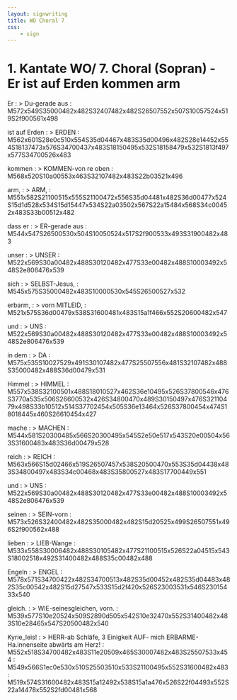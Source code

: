```yaml
---
layout: signwriting
title: WO Choral 7
css:
    - sign
---
```


<!--
https://www.signbank.org/signpuddle2.0/searchword.php
https://www.sutton-signwriting.io/signmaker
-->

# 1. Kantate WO/ 7. Choral (Sopran) - Er ist auf Erden kommen arm

Er
: > Du-gerade aus
: M572x549S35000482x482S32407482x482S26507552x507S10057524x519S2f900561x498

ist auf Erden
: > ERDEN
: M562x601S28e0c510x554S35d04467x483S35d00496x482S28e14452x554S18137473x576S34700437x483S18150495x532S18158479x532S1813f497x577S34700526x483

kommen
: > KOMMEN-von re oben
: M568x520S10a00553x463S32107482x483S22b03521x496

arm,
: > ARM,
: M551x582S21100515x555S21100472x556S35d04481x482S36d00477x524S15d1d528x534S15d15447x534S22a03502x567S22a15484x568S34c00452x483S33b00512x482

dass er
: > ER-gerade aus 
: M544x547S26500530x504S10050524x517S2f900533x493S31900482x483

unser
: > UNSER
: M522x569S30a00482x488S30120482x477S33e00482x488S10003492x548S2e806476x539

sich 
: > SELBST-Jesus,
: M545x575S35000482x483S10000530x545S26500527x532

erbarm,
: > vorn MITLEID,
: M521x575S36d00479x538S31600481x483S15a1f466x552S20600482x547

und
: > UNS
: M522x569S30a00482x488S30120482x477S33e00482x488S10003492x548S2e806476x539

in dem
: > DA
: M575x535S10027529x491S30107482x477S25507556x481S32107482x488S35000482x488S36d00479x531

Himmel
: > HIMMEL
: M557x538S32100501x488S18010527x462S36e10495x526S37800546x476S3770a535x506S26600532x426S34800470x489S30150497x476S32110479x498S33b10512x514S37702454x505S36e13464x526S37800454x474S18018445x460S26610454x427

mache
: >  MACHEN
: M544x581S20300485x566S20300495x545S2e50e517x543S20e00504x563S31600483x483S36d00479x528

reich
: > REICH
: M563x566S15d02466x519S26507457x538S20500470x553S35d04438x483S34800497x483S34c00468x483S35800527x483S17700449x551

und
: > UNS
: M522x569S30a00482x488S30120482x477S33e00482x488S10003492x548S2e806476x539

seinen
: >  SEIN-vorn
: M573x526S32400482x482S35000482x482S15d20525x499S26507551x496S2f900562x488

lieben
: > LIEB-Wange
: M533x558S30006482x488S30105482x477S21100515x526S22a04515x543S18002518x492S31400482x488S35c00482x488

Engeln
: > ENGEL
: M578x571S34700422x482S34700513x482S35d00452x482S35d04483x482S35c00542x482S15d27547x533S15d2f420x526S23003531x546S23015433x540

gleich.
: > WIE-seinesgleichen, vorn.
: M539x577S10e20524x509S2890d505x542S10e32470x552S31400482x483S10e28465x547S20500482x540

Kyrie_leis!
: > HERR-ab Schläfe, 3 Einigkeit AUF- mich ERBARME- Ha.innenseite abwärts am Herz!
: M552x518S34700482x483S11e20509x465S30007482x483S25507533x454
: M549x566S1ec0e530x510S25503510x533S21100495x552S31600482x483
: M519x574S31600482x483S15a12492x538S15a1a476x526S22f04493x552S22a14478x552S2fd00481x568
